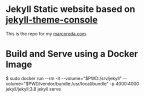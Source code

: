 # Jekyll Static website based on [jekyll-theme-console](https://github.com/b2a3e8/jekyll-theme-console)
This is the repo for my [marcoroda.com](https://marcoroda.com). 

# Build and Serve using a Docker Image
$ sudo docker run --rm -it   --volume="$PWD:/srv/jekyll"   --volume="$PWD/vendor/bundle:/usr/local/bundle"   -p 4000:4000 jekyll/jekyll:3.8   jekyll serve


